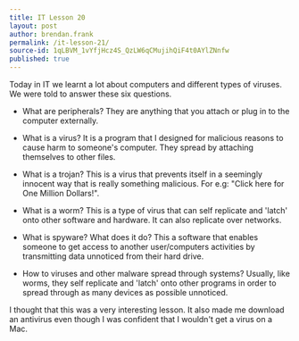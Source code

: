 ```yaml
---
title: IT Lesson 20
layout: post
author: brendan.frank
permalink: /it-lesson-21/
source-id: 1qLBVM_1vYfjHcz4S_QzLW6qCMujihQiF4t0AYlZNnfw
published: true
---
```

Today in IT we learnt a lot about computers and different types of viruses. We were told to answer these six questions.

* What are peripherals? They are anything that you attach or plug in to the computer externally.

* What is a virus? It is a program that I designed for malicious reasons to cause harm to someone's computer. They spread by attaching themselves to other files.

* What is a trojan? This is a virus that prevents itself in a seemingly innocent way that is really something malicious. For e.g: "Click here for One Million Dollars!".

* What is a worm? This is a type of virus that can self replicate and 'latch' onto other software and hardware. It can also replicate over networks.

* What is spyware? What does it do? This a software that enables someone to get access to another user/computers activities by transmitting data unnoticed from their hard drive.

* How to viruses and other malware spread through systems? Usually, like worms, they self replicate and 'latch' onto other programs in order to spread through as many devices as possible unnoticed.

I thought that this was a very interesting lesson. It also made me download an antivirus even though I was confident that I wouldn't get a virus on a Mac.


